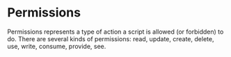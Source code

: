 # Permissions

Permissions represents a type of action a script is allowed (or forbidden) to do.
There are several kinds of permissions: read, update, create, delete, use, write, consume, provide, see.

